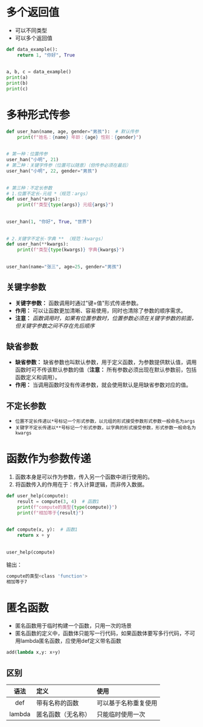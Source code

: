 # 多个返回值
- 可以不同类型
- 可以多个返回值
```python
def data_example():  
    return 1, "你好", True  
  
  
a, b, c = data_example()  
print(a)  
print(b)  
print(c)
```
# 多种形式传参
```python
def user_han(name, age, gender="男孩"):  # 默认传参  
    print(f"姓名：{name} 年龄：{age} 性别：{gender}")  
  
  
# 第一种：位置传参  
user_han("小明", 21)  
# 第二种：关键字传参（位置可以随意）（但传参必须在最后）  
user_han("小明", 22, gender="男孩")  
  
  
# 第三种：不定长参数  
# 1.位置不定长-元组 *（规范：args）  
def user_han(*args):  
    print(f"类型{type(args)} 元组{args}")  
  
  
user_han(1, "你好", True, "世界")  
  
  
# 2.关键字不定长-字典 ** （规范：kwargs）  
def user_han(**kwargs):  
    print(f"类型{type(kwargs)} 字典{kwargs}")  
  
  
user_han(name="张三", age=25, gender="男孩")
```
## 关键字参数
- **关键字参数：** 函数调用时通过"键=值"形式传递参数。
- **作用：** 可以让函数更加清晰、容易使用，同时也清除了参数的顺序需求。
- **注意：** *函数调用时，如果有位置参数时，位置参数必须在关键字参数的前面，但关键字参数之间不存在先后顺序*
## 缺省参数
- **缺省参数：** 缺省参数也叫默认参数，用于定义函数，为参数提供默认值，调用函数时可不传该默认参数的值（**注意：** 所有参数必须出现在默认参数前，包括函数定义和调用）。
- **作用：** 当调用函数时没有传递参数，就会使用默认是用缺省参数对应的值。
## 不定长参数
- `位置不定长传递以*号标记一个形式参数，以元组的形式接受参数形式参数一般命名为args`
- `关键字不定长传递以**号标记一个形式参数，以字典的形式接受参数，形式参数一般命名为kwargs`
# 函数作为参数传递
1. 函数本身是可以作为参数，传入另一个函数中进行使用的。
2. 将函数传入的作用在于：传入计算逻辑，而非传入数据。
```python
def user_help(compute):  
    result = compute(3, 4)  # 函数1  
    print(f"compute的类型{type(compute)}")  
    print(f"相加等于{result}")  
  
  
def compute(x, y):  # 函数1  
    return x + y  
  
  
user_help(compute)
```
输出：
```bash
compute的类型<class 'function'>
相加等于7
```
# 匿名函数
- 匿名函数用于临时构建一个函数，只用一次的场景
- 匿名函数的定义中，函数体只能写一行代码，如果函数体要写多行代码，不可用lambda匿名函数，应使用def定义带名函数
```python
add(lambda x,y: x+y)
```
## 区别
|   语法   | 定义        | 使用         |
|:------:|:----------|:-----------| 
|  def   | 带有名称的函数   | 可以基于名称重复使用 |
| lambda | 匿名函数（无名称） | 只能临时使用一次   |
